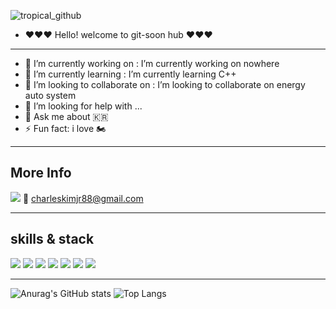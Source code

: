 ![tropical_github](https://github.com/user-attachments/assets/47434dd9-b6c2-4018-8f82-0ed2626485b8)
<!--
**git-soon/git-soon** is a ✨ _special_ ✨ repository because its `README.md` (this file) appears on your GitHub profile.

Here are some ideas to get you started:

- 🔭 I’m currently working on : I’m currently working on nowhere
- 🌱 I’m currently learning : I’m currently learning mySQL
- 👯 I’m looking to collaborate on : I’m looking to collaborate on energy auto system 
- 🤔 I’m looking for help with ...
- 💬 Ask me about 🇰🇷
- 📫 How to reach me: sand DM 
- 😄 Pronouns: 
- ⚡ Fun fact: i love 🏍️ 
-->
- ❤️❤️❤️ Hello! welcome to git-soon hub ❤️❤️❤️
---  
- 🔭 I’m currently working on : I’m currently working on nowhere
- 🌱 I’m currently learning : I’m currently learning C++
- 👯 I’m looking to collaborate on : I’m looking to collaborate on energy auto system 
- 🤔 I’m looking for help with ...
- 💬 Ask me about 🇰🇷
- ⚡ Fun fact: i love 🏍️ 

---
## More Info
<img src="https://img.shields.io/badge/gmail-EA4335?style=for-the-badge&logo=gmail&logoColor=white">  📧 charleskimjr88@gmail.com 



---
## skills & stack

<img src="https://img.shields.io/badge/Python-3776AB?style=for-the-badge&logo=Python&logoColor=white">
<img src="https://img.shields.io/badge/html5-E34F26?style=for-the-badge&logo=html5&logoColor=white">
<img src="https://img.shields.io/badge/css3-1572B6?style=for-the-badge&logo=css3&logoColor=white">
<img src="https://img.shields.io/badge/cplusplus-00599C?style=for-the-badge&logo=cplusplus&logoColor=white">
<img src="https://img.shields.io/badge/mysql-4479A1?style=for-the-badge&logo=mysql&logoColor=white">
<img src="https://img.shields.io/badge/slack-4A154B?style=for-the-badge&logo=slack&logoColor=white">
<img src="https://img.shields.io/badge/brave-FB542B?style=for-the-badge&logo=brave&logoColor=white">


---
![Anurag's GitHub stats](https://github-readme-stats.vercel.app/api?username=git-soon&show_icons=true&theme=radical)
![Top Langs](https://github-readme-stats.vercel.app/api/top-langs/?username=git-soon&layout=compact)
